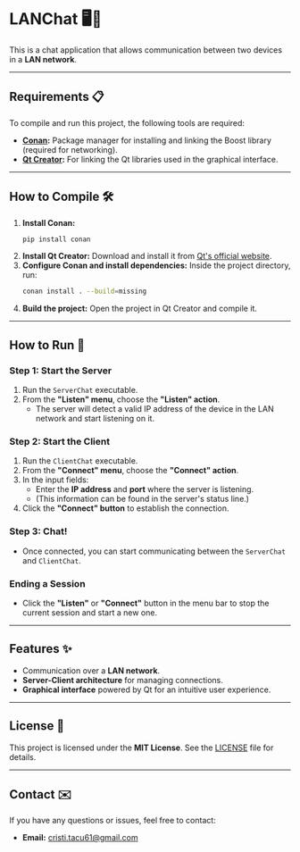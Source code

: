 
# LANChat 🖥️💬

This is a chat application that allows communication between two devices in a **LAN network**.

---

## Requirements 📋
To compile and run this project, the following tools are required:
- **[Conan](https://conan.io/):** Package manager for installing and linking the Boost library (required for networking).
- **[Qt Creator](https://www.qt.io/product/development-tools):** For linking the Qt libraries used in the graphical interface.

---

## How to Compile 🛠️
1. **Install Conan:**
   ```bash
   pip install conan
   ```
2. **Install Qt Creator:** Download and install it from [Qt's official website](https://www.qt.io/download).
3. **Configure Conan and install dependencies:**
   Inside the project directory, run:
   ```bash
   conan install . --build=missing
   ```
4. **Build the project:** Open the project in Qt Creator and compile it.

---

## How to Run 🚀
### Step 1: Start the Server
1. Run the `ServerChat` executable.
2. From the **"Listen" menu**, choose the **"Listen" action**.
   - The server will detect a valid IP address of the device in the LAN network and start listening on it.

### Step 2: Start the Client
1. Run the `ClientChat` executable.
2. From the **"Connect" menu**, choose the **"Connect" action**.
3. In the input fields:
   - Enter the **IP address** and **port** where the server is listening.
   - (This information can be found in the server's status line.)
4. Click the **"Connect" button** to establish the connection.

### Step 3: Chat!
- Once connected, you can start communicating between the `ServerChat` and `ClientChat`.

### Ending a Session
- Click the **"Listen"** or **"Connect"** button in the menu bar to stop the current session and start a new one.

---

## Features ✨
- Communication over a **LAN network**.
- **Server-Client architecture** for managing connections.
- **Graphical interface** powered by Qt for an intuitive user experience.

---

## License 📄

This project is licensed under the **MIT License**. See the [LICENSE](LICENSE) file for details.

---

## Contact ✉️
If you have any questions or issues, feel free to contact:
- **Email:** cristi.tacu61@gmail.com